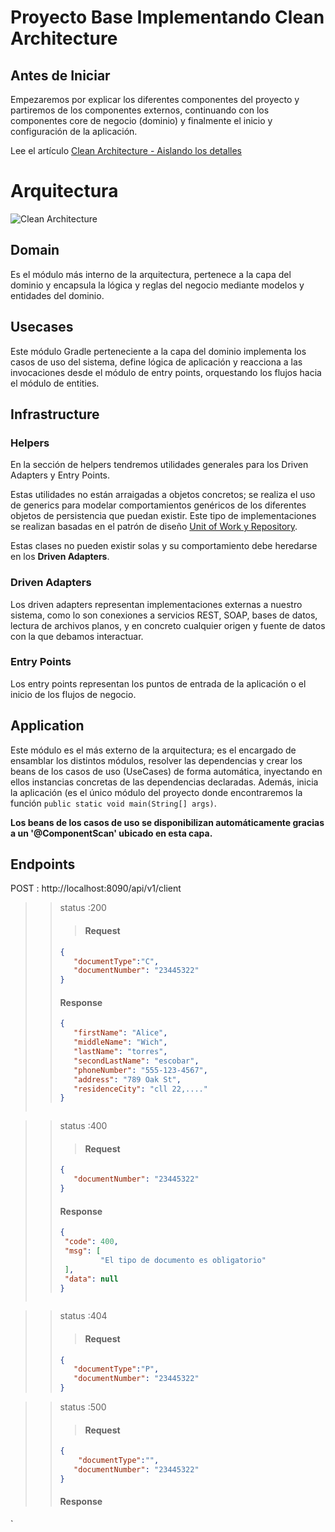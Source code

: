 # Proyecto Base Implementando Clean Architecture

## Antes de Iniciar

Empezaremos por explicar los diferentes componentes del proyecto y partiremos de los componentes externos, continuando con los componentes core de negocio (dominio) y finalmente el inicio y configuración de la aplicación.

Lee el artículo [Clean Architecture - Aislando los detalles](https://medium.com/bancolombia-tech/clean-architecture-aislando-los-detalles-4f9530f35d7a)

# Arquitectura

![Clean Architecture](https://miro.medium.com/max/1400/1*ZdlHz8B0-qu9Y-QO3AXR_w.png)

## Domain

Es el módulo más interno de la arquitectura, pertenece a la capa del dominio y encapsula la lógica y reglas del negocio mediante modelos y entidades del dominio.

## Usecases

Este módulo Gradle perteneciente a la capa del dominio implementa los casos de uso del sistema, define lógica de aplicación y reacciona a las invocaciones desde el módulo de entry points, orquestando los flujos hacia el módulo de entities.

## Infrastructure

### Helpers

En la sección de helpers tendremos utilidades generales para los Driven Adapters y Entry Points.

Estas utilidades no están arraigadas a objetos concretos; se realiza el uso de generics para modelar comportamientos genéricos de los diferentes objetos de persistencia que puedan existir. Este tipo de implementaciones se realizan basadas en el patrón de diseño [Unit of Work y Repository](https://medium.com/@krzychukosobudzki/repository-design-pattern-bc490b256006).

Estas clases no pueden existir solas y su comportamiento debe heredarse en los **Driven Adapters**.

### Driven Adapters

Los driven adapters representan implementaciones externas a nuestro sistema, como lo son conexiones a servicios REST, SOAP, bases de datos, lectura de archivos planos, y en concreto cualquier origen y fuente de datos con la que debamos interactuar.

### Entry Points

Los entry points representan los puntos de entrada de la aplicación o el inicio de los flujos de negocio.

## Application

Este módulo es el más externo de la arquitectura; es el encargado de ensamblar los distintos módulos, resolver las dependencias y crear los beans de los casos de uso (UseCases) de forma automática, inyectando en ellos instancias concretas de las dependencias declaradas. Además, inicia la aplicación (es el único módulo del proyecto donde encontraremos la función `public static void main(String[] args)`.

**Los beans de los casos de uso se disponibilizan automáticamente gracias a un '@ComponentScan' ubicado en esta capa.**

## Endpoints
POST : http://localhost:8090/api/v1/client
>> status :200
>>> #### Request
>>```json
>>{
>>    "documentType":"C",
>>    "documentNumber": "23445322"
>>} 
>>```
>>#### Response
>>```json
>>{
>>    "firstName": "Alice",
>>    "middleName": "Wich",
>>    "lastName": "torres",
>>    "secondLastName": "escobar",
>>    "phoneNumber": "555-123-4567",
>>    "address": "789 Oak St",
>>    "residenceCity": "cll 22,...."
>>}
>```

>> status :400
>>> #### Request
>>```json
>>{
>>    "documentNumber": "23445322"
>>} 
>>```
>>#### Response
>>```json
>>{
>>  "code": 400,
>>  "msg": [
>>          "El tipo de documento es obligatorio"
>>  ],
>>  "data": null
>>}
>```

>> status :404
>>> #### Request
>>```json
>>{
>>    "documentType":"P",
>>    "documentNumber": "23445322"
>>} 
>>```



>> status :500
>>> #### Request
>>```json
>>{
>>     "documentType":"",
>>    "documentNumber": "23445322"
>>} 
>>```
>>#### Response
`

